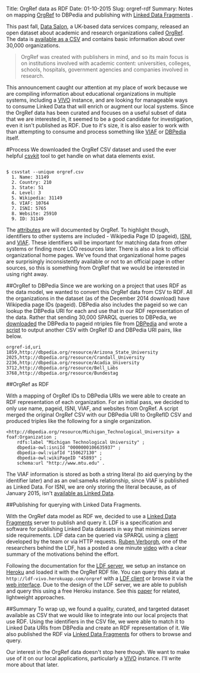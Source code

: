 Title: OrgRef data as RDF
Date: 01-10-2015
Slug: orgref-rdf
Summary: Notes on mapping [OrgRef](http://www.orgref.org/web/download.htm) to DBPedia and publishing with [Linked Data Fragments](http://linkeddatafragments.org/) .

This past fall, [Data Salon](http://www.datasalon.com/web/index.htm), a UK-based data services company, released an open dataset about academic and research organizations called [OrgRef](http://www.orgref.org/).  The data is [available as a CSV](http://www.orgref.org/web/download.htm) and contains basic information about over 30,000 organizations.

>OrgRef was created with publishers in mind, and so its main focus is on institutions involved with academic content: universities, colleges, schools, hospitals, government agencies and companies involved in research.

This announcement caught our attention at my place of work because we are compiling information about educational organizations in multiple systems, including a [VIVO](http://vivoweb.org) instance, and are looking for manageable ways to consume Linked Data that will enrich or augment our local systems.  Since the OrgRef data has been curated and focuses on a useful subset of data that we are interested in, it seemed to be a good candidate for investigation, even it isn't published as RDF.  Due to it's size, it is also easier to work with than attempting to consume and process something like [VIAF](http://viaf.org/) or [DBPedia](http://dbpedia.org) itself.

#Process
We downloaded the OrgRef CSV dataset and used the ever helpful [csvkit](https://github.com/onyxfish/csvkit) tool to get handle on what data elements exist.

```

$ csvstat --unique orgref.csv
  1. Name: 31149
  2. Country: 210
  3. State: 51
  4. Level: 3
  5. Wikipedia: 31149
  6. VIAF: 10764
  7. ISNI: 5765
  8. Website: 25910
  9. ID: 31149

```

The [attributes](http://www.orgref.org/web/help.htm) are will documented by OrgRef.  To highlight though, identifiers to other systems are included - Wikipedia Page ID (pageid), [ISNI](http://www.isni.org/), and [VIAF](http://viaf.org/).  These identifiers will be important for matching data from other systems or finding more LOD resources later.  There is also a link to official organizational home pages.  We've found that organizational home pages are surprisingly inconsistently available or not to an official page in other sources, so this is something from OrgRef that we would be interested in using right away.

##OrgRef to DBPedia
Since we are working on a project that uses RDF as the data model, we wanted to convert this OrgRef data from CSV to RDF.  All the organizations in the dataset (as of the December 2014 download) have Wikipedia page IDs (pageid).  DBPedia also includes the pageid so we can lookup the DBPedia URI for each and use that in our RDF representation of the data.  Rather that sending 30,000 SPARQL queries to DBPedia, we [downloaded](http://wiki.dbpedia.org/Downloads2014#page-ids) the DBPedia to pageid ntriples file from [DBPedia](http://wiki.dbpedia.org/Downloads2014#page-ids) and wrote a [script](https://github.com/lawlesst/vivo-sample-data/blob/master/orgref/orgref_to_dbpedia.py) to output another CSV with OrgRef ID and DBPedia URI pairs, like below.

```
orgref-id,uri
1859,http://dbpedia.org/resource/Arizona_State_University
2025,http://dbpedia.org/resource/Crandall_University
2236,http://dbpedia.org/resource/Acadia_University
3712,http://dbpedia.org/resource/Bell_Labs
3768,http://dbpedia.org/resource/Bundestag
```

##OrgRef as RDF

With a mapping of OrgRef IDs to DBPedia URIs we were able to create an RDF representation of each organization.  For an initial pass, we decided to only use name, pageid, ISNI, VIAF, and websites from OrgRef.  A script merged the original OrgRef CSV with our DBPedia URI to OrgRefID CSV and produced triples like the following for a single organization.

```
<http://dbpedia.org/resource/Michigan_Technological_University> a foaf:Organization ;
    rdfs:label "Michigan Technological University" ;
    dbpedia-owl:isniId "0000000106635937" ;
    dbpedia-owl:viafId "150627130" ;
    dbpedia-owl:wikiPageID "45893" ;
    schema:url "http://www.mtu.edu" .
```

The VIAF information is stored as both a string literal (to aid querying by the identifier later) and as an owl:sameAs relationship, since VIAF is published as Linked Data.  For ISNI, we are only storing the literal because, as of January 2015, isn't [available as Linked Data](http://lists.w3.org/Archives/Public/public-lod/2014Jun/0049.html).

##Publishing for querying with Linked Data Fragments.

With the OrgRef data model as RDF we, decided to use a [Linked Data Fragments](http://linkeddatafragments.org/) server to publish and query it.  LDF is a specification and software for publishing Linked Data datasets in way that minimizes server side requirements.  LDF data can be queried via SPARQL using a [client](https://github.com/LinkedDataFragments/Client.js) developed by the team or via HTTP requests.  [Ruben Verborgh](http://ruben.verborgh.org/), one of the researchers behind the LDF, has a posted a one minute [video](https://www.youtube.com/watch?v=fVvtuy6P248) with a clear summary of the motivations behind the effort.

Following the documentation for the [LDF server](https://github.com/LinkedDataFragments/Server.js), we setup an instance on [Heroku](https://www.heroku.com/) and loaded it with the OrgRef RDF file.  You can query this data at `http://ldf-vivo.herokuapp.com/orgref` with a [LDF client](https://github.com/LinkedDataFragments/Client.js) or browse it via the [web interface](http://ldf-vivo.herokuapp.com/orgref?subject=http://dbpedia.org/resource/Michigan_Technological_University).  Due to the design of the LDF server, we are able to publish and query this using a free Heroku instance.  See this [paper](http://ceur-ws.org/Vol-1268/paper3.pdf) for related, lightweight approaches.

##Summary
To wrap up, we found a quality, curated, and targeted dataset available as CSV that we would like to integrate into our local projects that use RDF.  Using the identifiers in the CSV file, we were able to match it to Linked Data URIs from DBPedia and create an RDF representation of it.  We also published the RDF via [Linked Data Fragments](http://linkeddatafragments.org/) for others to browse and query.

Our interest in the OrgRef data doesn't stop here though.  We want to make use of it on our local applications, particularly a [VIVO](http://vivoweb.org) instance.  I'll write more about that later.